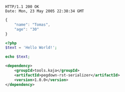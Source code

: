 ```
HTTP/1.1 200 OK
Date: Mon, 23 May 2005 22:38:34 GMT
```

```javascript
{
    "name": "Tomas",
    "age": "30"
}
```

```php
<?php
$text = 'Hello World!';

echo $text;
```

```xml
<dependency>
    <groupId>tools.kaja</groupId>
    <artifactId>pegdown-rst-serializer</artifactId>
    <version>1.0.0</version>
</dependency>
```